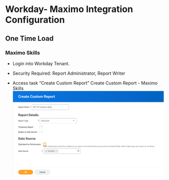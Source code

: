 # Workday- Maximo Integration Configuration

## One Time Load

### Maximo Skills

- Login into Workday Tenant.

- Security Required: Report Administrator, Report Writer

- Access task “Create Custom Report”
 Create Custom Report - Maximo Skills ![Create_Custom_Report_Maximo_Skills.png](images/workday/Create_Custom_Report_Maximo_Skills.png)


